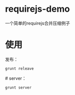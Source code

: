 # requirejs-demo
一个简单的requirejs合并压缩例子
# 使用
发布：
<p>
<pre><code>grunt releave
</code></pre>
</p>
# server：
<p>
<pre><code>grunt server
</code></pre>
</p>